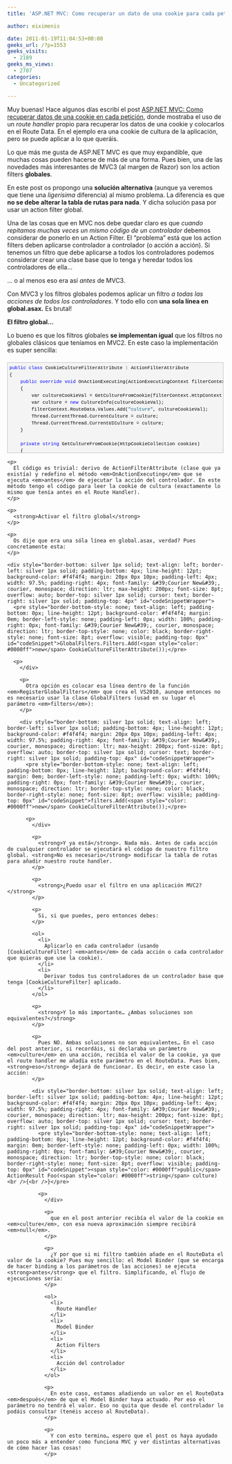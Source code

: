 ```yaml
---
title: 'ASP.NET MVC: Como recuperar un dato de una cookie para cada petición… Una alternativa ¿igual?'

author: eiximenis

date: 2011-01-19T11:04:53+00:00
geeks_url: /?p=1553
geeks_visits:
  - 2189
geeks_ms_views:
  - 2707
categories:
  - Uncategorized

---
```

Muy buenas! Hace algunos días escribí el post <a href="http://geeks.ms/blogs/etomas/archive/2011/01/14/asp-net-mvc-como-recuperar-un-dato-de-una-cookie-para-cada-petici-243-n.aspx" target="_blank" rel="noopener noreferrer">ASP.NET MVC: Como recuperar datos de una cookie en cada petición</a>, donde mostraba el uso de un _route handler_ propio para recuperar los datos de una cookie y colocarlos en el Route Data. En el ejemplo era una cookie de cultura de la aplicación, pero se puede aplicar a lo que queráis.

<!--more-->

Lo que más me gusta de ASP.NET MVC es que muy expandible, que muchas cosas pueden hacerse de más de una forma. Pues bien, una de las novedades más interesantes de MVC3 (al margen de Razor) son los action filters **globales**.

En este post os propongo una **solución alternativa** (aunque ya veremos que tiene una _ligerísima_ diferencia) al mismo problema. La diferencia es que **no se debe alterar la tabla de rutas para nada**. Y dicha solución pasa por usar un action filter global.

Una de las cosas que en MVC nos debe quedar claro es que _cuando repitamos muchas veces un mismo código_ _de un controlador_ debemos considerar de ponerlo en un Action Filter. El “problema” está que los action filters deben aplicarse controlador a controlador (o acción a acción). Si tenemos un filtro que debe aplicarse a todos los controladores podemos considerar crear una clase base que lo tenga y heredar todos los controladores de ella…

… o al menos eso era así _antes_ de MVC3.

Con MVC3 y los filtros globales podemos aplicar un filtro _a todas las acciones de todos los controladores_. Y todo ello con **una sola línea en global.asax.** Es brutal!

**El filtro global…**

Lo bueno es que los filtros globales **se implementan igual** que los filtros no globales clásicos que teníamos en MVC2. En este caso la implementación es super sencilla:

<div style="border-bottom: silver 1px solid; text-align: left; border-left: silver 1px solid; padding-bottom: 4px; line-height: 12pt; background-color: #f4f4f4; margin: 20px 0px 10px; padding-left: 4px; width: 97.5%; padding-right: 4px; font-family: &#39;Courier New&#39;, courier, monospace; direction: ltr; max-height: 200px; font-size: 8pt; overflow: auto; border-top: silver 1px solid; cursor: text; border-right: silver 1px solid; padding-top: 4px" id="codeSnippetWrapper">
  <pre style="border-bottom-style: none; text-align: left; padding-bottom: 0px; line-height: 12pt; background-color: #f4f4f4; margin: 0em; border-left-style: none; padding-left: 0px; width: 100%; padding-right: 0px; font-family: &#39;Courier New&#39;, courier, monospace; direction: ltr; border-top-style: none; color: black; border-right-style: none; font-size: 8pt; overflow: visible; padding-top: 0px" id="codeSnippet"><span style="color: #0000ff">public</span> <span style="color: #0000ff">class</span> CookieCultureFilterAttribute : ActionFilterAttribute<br />{<br />    <span style="color: #0000ff">public</span> <span style="color: #0000ff">override</span> <span style="color: #0000ff">void</span> OnActionExecuting(ActionExecutingContext filterContext)<br />    {<br />        var cultureCookieVal = GetCultureFromCookie(filterContext.HttpContext.Request.Cookies);<br />        var culture = <span style="color: #0000ff">new</span> CultureInfo(cultureCookieVal);<br />        filterContext.RouteData.Values.Add(<span style="color: #006080">"culture"</span>, cultureCookieVal);<br />        Thread.CurrentThread.CurrentCulture = culture;<br />        Thread.CurrentThread.CurrentUICulture = culture;<br />    }<br /><br />    <span style="color: #0000ff">private</span> <span style="color: #0000ff">string</span> GetCultureFromCookie(HttpCookieCollection cookies)<br />    {<br />        var retValue = <span style="color: #006080">"ca-ES"</span>;<br />        <span style="color: #0000ff">if</span> (cookies.AllKeys.Contains(<span style="color: #006080">"userculture"</span>))<br />        {<br />            retValue = cookies[<span style="color: #006080">"userculture"</span>].Value;<br />        }<br />        <span style="color: #0000ff">return</span> retValue;<br />    }<br />}</pre>
  
  <p>
    </div> 
    
    <p>
      El código es trivial: derivo de ActionFilterAttribute (clase que ya existía) y redefino el método <em>OnActionExecuting</em> que se ejecuta <em>antes</em> de ejecutar la acción del controlador. En este método tengo el código para leer la cookie de cultura (exactamente lo mismo que tenía antes en el Route Handler).
    </p>
    
    <p>
      <strong>Activar el filtro global</strong>
    </p>
    
    <p>
      Os dije que era una sóla línea en global.asax, verdad? Pues concretamente esta:
    </p>
    
    <div style="border-bottom: silver 1px solid; text-align: left; border-left: silver 1px solid; padding-bottom: 4px; line-height: 12pt; background-color: #f4f4f4; margin: 20px 0px 10px; padding-left: 4px; width: 97.5%; padding-right: 4px; font-family: &#39;Courier New&#39;, courier, monospace; direction: ltr; max-height: 200px; font-size: 8pt; overflow: auto; border-top: silver 1px solid; cursor: text; border-right: silver 1px solid; padding-top: 4px" id="codeSnippetWrapper">
      <pre style="border-bottom-style: none; text-align: left; padding-bottom: 0px; line-height: 12pt; background-color: #f4f4f4; margin: 0em; border-left-style: none; padding-left: 0px; width: 100%; padding-right: 0px; font-family: &#39;Courier New&#39;, courier, monospace; direction: ltr; border-top-style: none; color: black; border-right-style: none; font-size: 8pt; overflow: visible; padding-top: 0px" id="codeSnippet">GlobalFilters.Filters.Add(<span style="color: #0000ff">new</span> CookieCultureFilterAttribute());</pre>
      
      <p>
        </div> 
        
        <p>
          Otra opción es colocar esa línea dentro de la función <em>RegisterGlobalFilters</em> que crea el VS2010, aunque entonces no es necesario usar la clase GlobalFilters (usad en su lugar el parámetro <em>filters</em>):
        </p>
        
        <div style="border-bottom: silver 1px solid; text-align: left; border-left: silver 1px solid; padding-bottom: 4px; line-height: 12pt; background-color: #f4f4f4; margin: 20px 0px 10px; padding-left: 4px; width: 97.5%; padding-right: 4px; font-family: &#39;Courier New&#39;, courier, monospace; direction: ltr; max-height: 200px; font-size: 8pt; overflow: auto; border-top: silver 1px solid; cursor: text; border-right: silver 1px solid; padding-top: 4px" id="codeSnippetWrapper">
          <pre style="border-bottom-style: none; text-align: left; padding-bottom: 0px; line-height: 12pt; background-color: #f4f4f4; margin: 0em; border-left-style: none; padding-left: 0px; width: 100%; padding-right: 0px; font-family: &#39;Courier New&#39;, courier, monospace; direction: ltr; border-top-style: none; color: black; border-right-style: none; font-size: 8pt; overflow: visible; padding-top: 0px" id="codeSnippet">filters.Add(<span style="color: #0000ff">new</span> CookieCultureFilterAttribute());</pre>
          
          <p>
            </div> 
            
            <p>
              <strong>Y ya está</strong>. Nada más. Antes de cada acción de cualquier controlador se ejecutará el código de nuestro filtro global. <strong>No es necesario</strong> modificar la tabla de rutas para añadir nuestro route handler.
            </p>
            
            <p>
              <strong>¿Puedo usar el filtro en una aplicación MVC2?</strong>
            </p>
            
            <p>
              Si, si que puedes, pero entonces debes:
            </p>
            
            <ol>
              <li>
                Aplicarlo en cada controlador (usando [CookieCultureFilter] <em>antes</em> de cada acción o cada controlador que quieras que use la cookie).
              </li>
              <li>
                Derivar todos tus controladores de un controlador base que tenga [CookieCultureFilter] aplicado.
              </li>
            </ol>
            
            <p>
              <strong>Y lo más importante… ¿Ambas soluciones son equivalentes?</strong>
            </p>
            
            <p>
              Pues NO. Ambas soluciones no son equivalentes… En el caso del post anterior, si recordáis, si declaraba un parámetro <em>culture</em> en una acción, recibía el valor de la cookie, ya que el route handler me añadía este parámetro en el RouteData. Pues bien, <strong>eso</strong> dejará de funcionar. Es decir, en este caso la acción:
            </p>
            
            <div style="border-bottom: silver 1px solid; text-align: left; border-left: silver 1px solid; padding-bottom: 4px; line-height: 12pt; background-color: #f4f4f4; margin: 20px 0px 10px; padding-left: 4px; width: 97.5%; padding-right: 4px; font-family: &#39;Courier New&#39;, courier, monospace; direction: ltr; max-height: 200px; font-size: 8pt; overflow: auto; border-top: silver 1px solid; cursor: text; border-right: silver 1px solid; padding-top: 4px" id="codeSnippetWrapper">
              <pre style="border-bottom-style: none; text-align: left; padding-bottom: 0px; line-height: 12pt; background-color: #f4f4f4; margin: 0em; border-left-style: none; padding-left: 0px; width: 100%; padding-right: 0px; font-family: &#39;Courier New&#39;, courier, monospace; direction: ltr; border-top-style: none; color: black; border-right-style: none; font-size: 8pt; overflow: visible; padding-top: 0px" id="codeSnippet"><span style="color: #0000ff">public</span> ActionResult Foo(<span style="color: #0000ff">string</span> culture)<br />{<br />}</pre>
              
              <p>
                </div> 
                
                <p>
                  que en el post anterior recibía el valor de la cookie en <em>culture</em>, con esa nueva aproximación siempre recibirá <em>null</em>.
                </p>
                
                <p>
                  ¿Y por que si mi filtro también añade en el RouteData el valor de la cookie? Pues muy sencillo: el Model Binder (que se encarga de hacer binding a los parámetros de las acciones) se ejecuta <strong>antes</strong> que el filtro. Simplificando, el flujo de ejecuciones sería:
                </p>
                
                <ol>
                  <li>
                    Route Handler
                  </li>
                  <li>
                    Model Binder
                  </li>
                  <li>
                    Action Filters
                  </li>
                  <li>
                    Acción del controlador
                  </li>
                </ol>
                
                <p>
                  En este caso, estamos añadiendo un valor en el RouteData <em>después</em> de que el Model Binder haya actuado. Por eso el parámetro no tendrá el valor. Eso no quita que desde el controlador lo podáis consultar (tenéis acceso al RouteData).
                </p>
                
                <p>
                  Y con esto termino… espero que el post os haya ayudado un poco más a entender como funciona MVC y ver distintas alternativas de cómo hacer las cosas!
                </p>